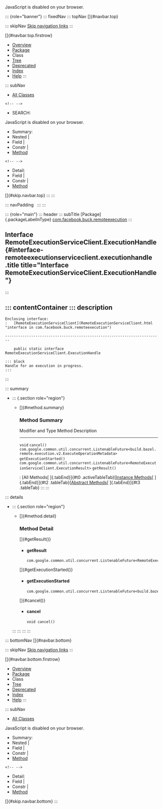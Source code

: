 <div>

JavaScript is disabled on your browser.

</div>

::: {role="banner"}
::: fixedNav
::: topNav
[]{#navbar.top}

::: skipNav
[Skip navigation links](#skip.navbar.top "Skip navigation links")
:::

[]{#navbar.top.firstrow}

-   [Overview](../../../../index.html)
-   [Package](package-summary.html)
-   Class
-   [Tree](package-tree.html)
-   [Deprecated](../../../../deprecated-list.html)
-   [Index](../../../../index-all.html)
-   [Help](../../../../help-doc.html)
:::

::: subNav
-   [All Classes](../../../../allclasses.html)

```{=html}
<!-- -->
```
-   SEARCH:

<div>

<div>

JavaScript is disabled on your browser.

</div>

</div>

<div>

-   Summary: 
-   Nested \| 
-   Field \| 
-   Constr \| 
-   [Method](#method.summary)

```{=html}
<!-- -->
```
-   Detail: 
-   Field \| 
-   Constr \| 
-   [Method](#method.detail)

</div>

[]{#skip.navbar.top}
:::
:::

::: navPadding
 
:::
:::

::: {role="main"}
::: header
::: subTitle
[Package]{.packageLabelInType} [com.facebook.buck.remoteexecution](package-summary.html)
:::

## Interface RemoteExecutionServiceClient.ExecutionHandle {#interface-remoteexecutionserviceclient.executionhandle .title title="Interface RemoteExecutionServiceClient.ExecutionHandle"}
:::

::: contentContainer
::: description
-   

    Enclosing interface:
    :   [RemoteExecutionServiceClient](RemoteExecutionServiceClient.html "interface in com.facebook.buck.remoteexecution")

    ------------------------------------------------------------------------

        public static interface RemoteExecutionServiceClient.ExecutionHandle

    ::: block
    Handle for an execution in progress.
    :::
:::

::: summary
-   ::: {.section role="region"}
    -   []{#method.summary}

        ### Method Summary

          Modifier and Type                                                                                                Method                    Description
          ---------------------------------------------------------------------------------------------------------------- ------------------------- -------------
          `void`                                                                                                           `cancel()`                 
          `com.google.common.util.concurrent.ListenableFuture<build.bazel.remote.execution.v2.ExecuteOperationMetadata>`   `getExecutionStarted()`    
          `com.google.common.util.concurrent.ListenableFuture<RemoteExecutionServiceClient.ExecutionResult>`               `getResult()`              

          : [All Methods[ ]{.tabEnd}]{#t0 .activeTableTab}[[Instance
          Methods](javascript:show(2);)[ ]{.tabEnd}]{#t2
          .tableTab}[[Abstract
          Methods](javascript:show(4);)[ ]{.tabEnd}]{#t3 .tableTab}
    :::
:::

::: details
-   ::: {.section role="region"}
    -   []{#method.detail}

        ### Method Detail

        []{#getResult()}

        -   #### getResult

            ``` methodSignature
            com.google.common.util.concurrent.ListenableFuture<RemoteExecutionServiceClient.ExecutionResult> getResult()
            ```

        []{#getExecutionStarted()}

        -   #### getExecutionStarted

            ``` methodSignature
            com.google.common.util.concurrent.ListenableFuture<build.bazel.remote.execution.v2.ExecuteOperationMetadata> getExecutionStarted()
            ```

        []{#cancel()}

        -   #### cancel

            ``` methodSignature
            void cancel()
            ```
    :::
:::
:::
:::

::: bottomNav
[]{#navbar.bottom}

::: skipNav
[Skip navigation links](#skip.navbar.bottom "Skip navigation links")
:::

[]{#navbar.bottom.firstrow}

-   [Overview](../../../../index.html)
-   [Package](package-summary.html)
-   Class
-   [Tree](package-tree.html)
-   [Deprecated](../../../../deprecated-list.html)
-   [Index](../../../../index-all.html)
-   [Help](../../../../help-doc.html)
:::

::: subNav
-   [All Classes](../../../../allclasses.html)

<div>

<div>

JavaScript is disabled on your browser.

</div>

</div>

<div>

-   Summary: 
-   Nested \| 
-   Field \| 
-   Constr \| 
-   [Method](#method.summary)

```{=html}
<!-- -->
```
-   Detail: 
-   Field \| 
-   Constr \| 
-   [Method](#method.detail)

</div>

[]{#skip.navbar.bottom}
:::
